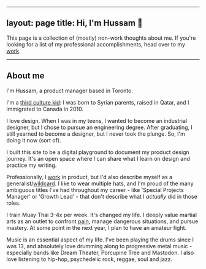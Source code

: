   ---
layout: page
title: Hi, I'm Hussam 👋
---

This page is a collection of (mostly) non-work thoughts about me. If you're looking for a list of my professional accomplishments, head over to my [work](https://hussam.fyi/work/).

<hr>

## About me

I'm Hussam, a product manager based in Toronto.

I'm a [third culture kid](https://en.wikipedia.org/wiki/Third_culture_kid): I was born to Syrian parents, raised in Qatar, and I immigrated to Canada in 2010.

I love design. When I was in my teens, I wanted to become an industrial designer, but I chose to pursue an engineering degree. After graduating, I still yearned to become a designer, but I never took the plunge. So, I'm doing it now (sort of).

I built this site to be a digital playground to document my product design journey. It's an open space where I can share what I learn on design and practice my writing.

Professionally, I [work](/work) in product, but I'd also describe myself as a generalist/[wildcard](https://merki.ca/blog/what-is-a-wildcard-person). I like to wear multiple hats, and I'm proud of the many ambiguous titles I've had throughout my career - like 'Special Projects Manager' or 'Growth Lead' - that don't describe what I _actually_ did in those roles.

I train Muay Thai 3-4x per week. It's changed my life. I deeply value martial arts as an outlet to confront [pain](https://www.youtube.com/watch?v=cQ4vgq47Cco&t=427s), manage dangerous situations, and pursue mastery. At some point in the next year, I plan to have an amateur fight. 

Music is an essential aspect of my life. I've been playing the drums since I was 13, and absolutely love drumming along to progressive metal music - especially bands like Dream Theater, Porcupine Tree and Mastodon. I also love listening to hip-hop, psychedelic rock, reggae, soul and jazz.
